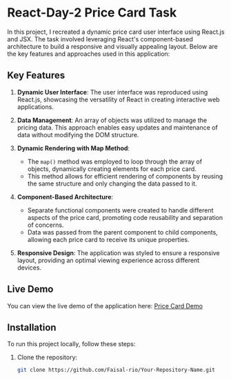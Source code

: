 # React-Day-2 Price Card Task

In this project, I recreated a dynamic price card user interface using React.js and JSX. The task involved leveraging React's component-based architecture to build a responsive and visually appealing layout. Below are the key features and approaches used in this application:

## Key Features

1. **Dynamic User Interface**: The user interface was reproduced using React.js, showcasing the versatility of React in creating interactive web applications.

2. **Data Management**: An array of objects was utilized to manage the pricing data. This approach enables easy updates and maintenance of data without modifying the DOM structure.

3. **Dynamic Rendering with Map Method**: 
   - The `map()` method was employed to loop through the array of objects, dynamically creating elements for each price card. 
   - This method allows for efficient rendering of components by reusing the same structure and only changing the data passed to it.

4. **Component-Based Architecture**: 
   - Separate functional components were created to handle different aspects of the price card, promoting code reusability and separation of concerns.
   - Data was passed from the parent component to child components, allowing each price card to receive its unique properties.

5. **Responsive Design**: The application was styled to ensure a responsive layout, providing an optimal viewing experience across different devices.

## Live Demo

You can view the live demo of the application here: [Price Card Demo](https://samplepricecard.netlify.app/)

## Installation

To run this project locally, follow these steps:

1. Clone the repository:

   ```bash
   git clone https://github.com/Faisal-rio/Your-Repository-Name.git
